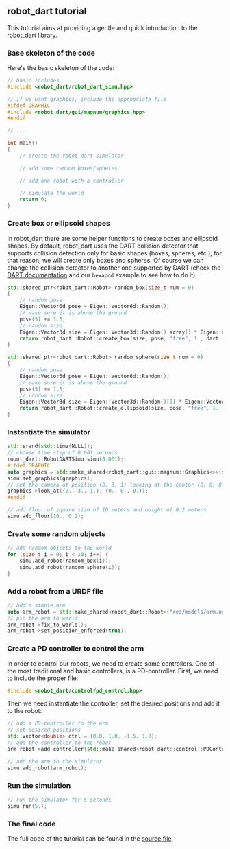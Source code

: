 ## robot_dart tutorial

This tutorial aims at providing a gentle and quick introduction to the robot\_dart library.

### Base skeleton of the code

Here's the basic skeleton of the code:

```cpp
// basic includes
#include <robot_dart/robot_dart_simu.hpp>

// if we want graphics, include the appropriate file
#ifdef GRAPHIC
#include <robot_dart/gui/magnum/graphics.hpp>
#endif

// ....

int main()
{
    // create the robot_dart simulator

    // add some random boxes/spheres

    // add one robot with a controller

    // simulate the world
    return 0;
}
```

### Create box or ellipsoid shapes

In robot\_dart there are some helper functions to create boxes and ellipsoid shapes. By default, robot\_dart uses the DART collision detector that supports collision detection only for basic shapes (boxes, spheres, etc.); for that reason, we will create only boxes and spheres. Of course we can change the collision detector to another one supported by DART (check the [DART documentation](http://dartsim.github.io/) and our `hexapod` example to see how to do it).

```cpp
std::shared_ptr<robot_dart::Robot> random_box(size_t num = 0)
{
    // random pose
    Eigen::Vector6d pose = Eigen::Vector6d::Random();
    // make sure it is above the ground
    pose(5) += 1.5;
    // random size
    Eigen::Vector3d size = Eigen::Vector3d::Random().array() * Eigen::Vector3d(0.1, 0.2, 0.1).array() + 0.3;
    return robot_dart::Robot::create_box(size, pose, "free", 1., dart::Color::Red(1.0), "box_" + std::to_string(num));
}

std::shared_ptr<robot_dart::Robot> random_sphere(size_t num = 0)
{
    // random pose
    Eigen::Vector6d pose = Eigen::Vector6d::Random();
    // make sure it is above the ground
    pose(5) += 1.5;
    // random size
    Eigen::Vector3d size = Eigen::Vector3d::Random()[0] * Eigen::Vector3d(0.2, 0.2, 0.2).array() + 0.3;
    return robot_dart::Robot::create_ellipsoid(size, pose, "free", 1., dart::Color::Blue(1.0), "sphere_" + std::to_string(num));
}
```

### Instantiate the simulator

```cpp
std::srand(std::time(NULL));
// choose time step of 0.001 seconds
robot_dart::RobotDARTSimu simu(0.001);
#ifdef GRAPHIC
auto graphics = std::make_shared<robot_dart::gui::magnum::Graphics<>>(simu.world());
simu.set_graphics(graphics);
// set the camera at position (0, 3, 1) looking at the center (0, 0, 0)
graphics->look_at({0., 3., 1.}, {0., 0., 0.});
#endif

// add floor of square size of 10 meters and height of 0.2 meters
simu.add_floor(10., 0.2);
```

### Create some random objects

```cpp
// add random objects to the world
for (size_t i = 0; i < 10; i++) {
    simu.add_robot(random_box(i));
    simu.add_robot(random_sphere(i));
}
```

### Add a robot from a URDF file

```cpp
// add a simple arm
auto arm_robot = std::make_shared<robot_dart::Robot>("res/models/arm.urdf");
// pin the arm to world
arm_robot->fix_to_world();
arm_robot->set_position_enforced(true);
```

### Create a PD controller to control the arm

In order to control our robots, we need to create some controllers. One of the most traditional and basic controllers, is a PD-controller. First, we need to include the proper file:

```cpp
#include <robot_dart/control/pd_control.hpp>
```

Then we need instantiate the controller, set the desired positions and add it to the robot:

```cpp
// add a PD-controller to the arm
// set desired positions
std::vector<double> ctrl = {0.0, 1.0, -1.5, 1.0};
// add the controller to the robot
arm_robot->add_controller(std::make_shared<robot_dart::control::PDControl>(ctrl));

// add the arm to the simulator
simu.add_robot(arm_robot);
```

### Run the simulation

```cpp
// run the simulator for 5 seconds
simu.run(5.);
```

### The final code

The full code of the tutorial can be found in the [source file](../src/examples/tutorial.cpp).